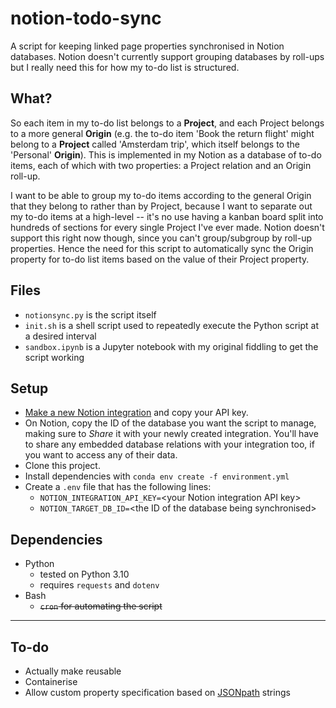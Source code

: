 # notion-todo-sync
A script for keeping linked page properties synchronised in Notion databases. Notion doesn't currently support grouping databases by roll-ups but I really need this for how my to-do list is structured.

## What?
So each item in my to-do list belongs to a **Project**, and each Project belongs to a more general **Origin** (e.g. the to-do item 'Book the return flight' might belong to a **Project** called 'Amsterdam trip', which itself belongs to the 'Personal' **Origin**). This is implemented in my Notion as a database of to-do items, each of which with two properties: a Project relation and an Origin roll-up.

I want to be able to group my to-do items according to the general Origin that they belong to rather than by Project, because I want to separate out my to-do items at a high-level -- it's no use having a kanban board split into hundreds of sections for every single Project I've ever made. Notion doesn't support this right now though, since you can't group/subgroup by roll-up properties. Hence the need for this script to automatically sync the Origin property for to-do list items based on the value of their Project property.

## Files
- `notionsync.py` is the script itself
- `init.sh` is a shell script used to repeatedly execute the Python script at a desired interval
- `sandbox.ipynb` is a Jupyter notebook with my original fiddling to get the script working

## Setup
- [Make a new Notion integration](https://notion.so/my-integrations) and copy your API key.
- On Notion, copy the ID of the database you want the script to manage, making sure to *Share* it with your newly created integration. You'll have to share any embedded database relations with your integration too, if you want to access any of their data.
- Clone this project.
- Install dependencies with `conda env create -f environment.yml`
- Create a `.env` file that has the following lines:
  - `NOTION_INTEGRATION_API_KEY=`\<your Notion integration API key>
  - `NOTION_TARGET_DB_ID=`\<the ID of the database being synchronised>

## Dependencies
- Python
  - tested on Python 3.10
  - requires `requests` and `dotenv`
- Bash
  - ~~`cron` for automating the script~~

---

## To-do
- Actually make reusable
- Containerise
- Allow custom property specification based on [JSONpath](https://restfulapi.net/json-jsonpath/) strings
